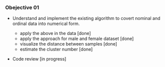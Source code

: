 ### Obejective 01

- Understand and implement the existing algorithm to covert nominal and ordinal data into numerical form.
	- apply the above in the data [done]
	- apply the approach for male and female dataset [done]
	- visualize the distance between samples [done]
	- estimate the cluster number [done]

- Code review [in progress]
